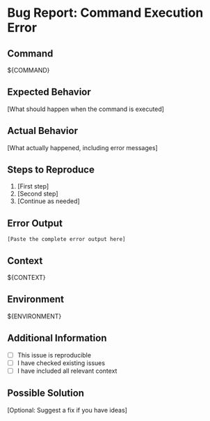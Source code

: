 # Bug Report: Command Execution Error

## Command
${COMMAND}

## Expected Behavior
[What should happen when the command is executed]

## Actual Behavior
[What actually happened, including error messages]

## Steps to Reproduce
1. [First step]
2. [Second step]
3. [Continue as needed]

## Error Output
```
[Paste the complete error output here]
```

## Context
${CONTEXT}

## Environment
${ENVIRONMENT}

## Additional Information
- [ ] This issue is reproducible
- [ ] I have checked existing issues
- [ ] I have included all relevant context

## Possible Solution
[Optional: Suggest a fix if you have ideas]